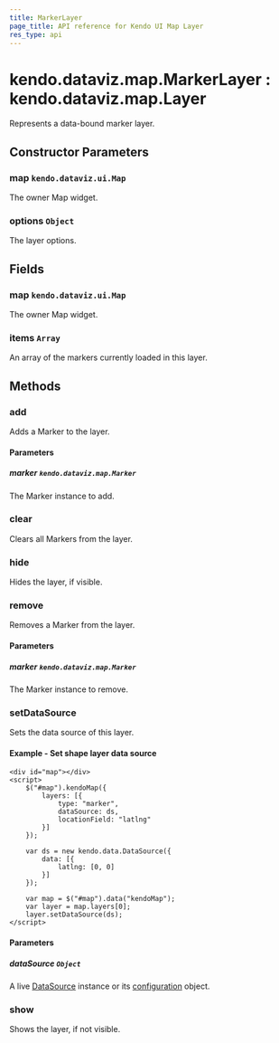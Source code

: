 ```yaml
---
title: MarkerLayer
page_title: API reference for Kendo UI Map Layer
res_type: api
---
```


# kendo.dataviz.map.MarkerLayer : kendo.dataviz.map.Layer
Represents a data-bound marker layer.

## Constructor Parameters

### map `kendo.dataviz.ui.Map`
The owner Map widget.

### options `Object`
The layer options.

## Fields

### map `kendo.dataviz.ui.Map`
The owner Map widget.

### items `Array`
An array of the markers currently loaded in this layer.

## Methods

### add
Adds a Marker to the layer.

#### Parameters

##### marker `kendo.dataviz.map.Marker`
The Marker instance to add.

### clear
Clears all Markers from the layer.

### hide
Hides the layer, if visible.

### remove
Removes a Marker from the layer.

#### Parameters

##### marker `kendo.dataviz.map.Marker`
The Marker instance to remove.

### setDataSource
Sets the data source of this layer.

#### Example - Set shape layer data source
    <div id="map"></div>
    <script>
        $("#map").kendoMap({
            layers: [{
                type: "marker",
                dataSource: ds,
                locationField: "latlng"
            }]
        });

        var ds = new kendo.data.DataSource({
            data: [{
                latlng: [0, 0]
            }]
        });

        var map = $("#map").data("kendoMap");
        var layer = map.layers[0];
        layer.setDataSource(ds);
    </script>

#### Parameters

##### dataSource `Object`
A live [DataSource](/api/javascript/data/datasource) instance
or its [configuration](/api/javascript/data/datasource#configuration) object.

### show
Shows the layer, if not visible.

